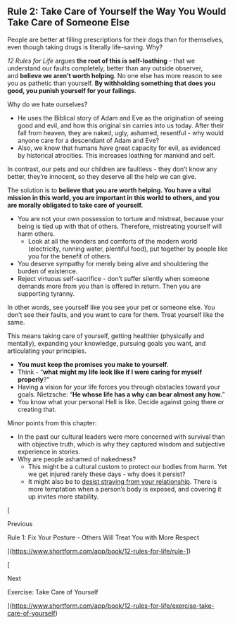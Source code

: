 
## Rule 2: Take Care of Yourself the Way You Would Take Care of Someone Else

People are better at filling prescriptions for their dogs than for themselves, even though taking drugs is literally life-saving. Why?

_12 Rules for Life_ argues **the root of this is self-loathing** - that we understand our faults completely, better than any outside observer, and **believe we aren’t worth helping**. No one else has more reason to see you as pathetic than yourself. **By withholding something that does you good, you punish yourself for your failings**.

Why do we hate ourselves?

- He uses the Biblical story of Adam and Eve as the origination of seeing good and evil, and how this original sin carries into us today. After their fall from heaven, they are naked, ugly, ashamed, resentful - why would anyone care for a descendant of Adam and Eve?
- Also, we know that humans have great capacity for evil, as evidenced by historical atrocities. This increases loathing for mankind and self.

In contrast, our pets and our children are faultless - they don’t know any better, they’re innocent, so they deserve all the help we can give.

The solution is to **believe that you are worth helping. You have a vital mission in this world, you are important in this world to others, and you are morally obligated to take care of yourself.**

- You are not your own possession to torture and mistreat, because your being is tied up with that of others. Therefore, mistreating yourself will harm others.
    - Look at all the wonders and comforts of the modern world (electricity, running water, plentiful food), put together by people like you for the benefit of others.
- You deserve sympathy for merely being alive and shouldering the burden of existence.
- Reject virtuous self-sacrifice - don’t suffer silently when someone demands more from you than is offered in return. Then you are supporting tyranny.

In other words, see yourself like you see your pet or someone else. You don’t see their faults, and you want to care for them. Treat yourself like the same.

This means taking care of yourself, getting healthier (physically and mentally), expanding your knowledge, pursuing goals you want, and articulating your principles.

- **You must keep the promises you make to yourself**.
- Think - “**what might my life look like if I were caring for myself properly**?”
- Having a vision for your life forces you through obstacles toward your goals. Nietzsche: “**He whose life has a why can bear almost any how.**”
- You know what your personal Hell is like. Decide against going there or creating that.

Minor points from this chapter:

- In the past our cultural leaders were more concerned with survival than with objective truth, which is why they captured wisdom and subjective experience in stories.
- Why are people ashamed of nakedness?
    - This might be a cultural custom to protect our bodies from harm. Yet we get injured rarely these days - why does it persist?
    - It might also be to [desist straying from your relationship](http://mentalfloss.com/article/21098/why-are-people-ashamed-being-naked). There is more temptation when a person’s body is exposed, and covering it up invites more stability.

[

Previous

Rule 1: Fix Your Posture - Others Will Treat You with More Respect

](https://www.shortform.com/app/book/12-rules-for-life/rule-1)

[

Next

Exercise: Take Care of Yourself

](https://www.shortform.com/app/book/12-rules-for-life/exercise-take-care-of-yourself)